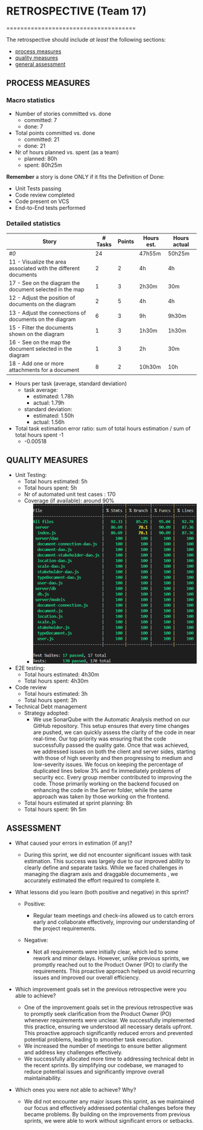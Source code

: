 # RETROSPECTIVE (Team 17)
=====================================

The retrospective should include _at least_ the following
sections:

- [process measures](#process-measures)
- [quality measures](#quality-measures)
- [general assessment](#assessment)

## PROCESS MEASURES 


### Macro statistics

- Number of stories committed vs. done
  - committed: 7
  - done: 7
- Total points committed vs. done
  - committed: 21
  - done: 21
- Nr of hours planned vs. spent (as a team)
  - planned: 80h 
  - spent: 80h25m

**Remember**  a story is done ONLY if it fits the Definition of Done:
 
- Unit Tests passing
- Code review completed
- Code present on VCS
- End-to-End tests performed

### Detailed statistics

| Story  | # Tasks | Points | Hours est. | Hours actual |
|--------|---------|--------|------------|--------------|
| _#0_                                            | 24      |        | 47h55m    | 50h25m      |
| 11 - Visualize the area associated with the different documents     | 2       | 2      | 4h        | 4h           |
| 17 - See on the diagram the document selected in the map                          |    1    | 3      | 2h30m         | 30m       |
| 12 -  Adjust the position of documents on the diagram                    | 2       | 5      | 4h        | 4h      |
| 13 -  Adjust the connections of documents on the diagram         | 6      | 3      | 9h        | 9h30m      |
| 15 -  Filter the documents shown on the diagram         | 1      | 3      | 1h30m        | 1h30m      |
| 16 -  See on the map the document selected in the diagram         | 1      | 3      | 2h        | 30m      |
| 18 -  Add one or more attachments for a document         | 8      | 2      | 10h30m        | 10h      |
- Hours per task (average, standard deviation)
  - task average:
    - estimated: 1.78h 
    - actual: 1.79h
  - standard deviation:
    - estimated: 1.50h
    - actual: 1.56h
- Total task estimation error ratio: sum of total hours estimation / sum of total hours spent -1
  - -0.00518

  
## QUALITY MEASURES 

- Unit Testing:
  - Total hours estimated: 5h
  - Total hours spent: 5h
  - Nr of automated unit test cases : 170 
  - Coverage (if available): around 90%
    - ![Coverage](../images/test_report/sprint4.png)
- E2E testing:
  - Total hours estimated: 4h30m
  - Total hours spent: 4h30m
- Code review 
  - Total hours estimated: 3h
  - Total hours spent: 3h
- Technical Debt management
  - Strategy adopted: 
    - We use SonarQube with the Automatic Analysis method on our GitHub repository. This setup ensures that every time changes are pushed, we can quickly assess the clarity of the code in near real-time.
        Our top priority was ensuring that the code successfully passed the quality gate.
        Once that was achieved, we addressed issues on both the client and server sides, starting with those of high severity and then progressing to medium and low-severity issues.
        We focus  on keeping the percentage of duplicated lines below 3% and fix immediately problems of security ecc.
        Every group member contributed to improving the code. Those primarily working on the backend focused on enhancing the code in the Server folder, while the same approach was taken by those working on the frontend. 
  - Total hours estimated at sprint planning: 8h
  - Total hours spent: 9h 5m
  
## ASSESSMENT

- What caused your errors in estimation (if any)?

  - During this sprint, we did not encounter significant issues with task estimation. This success was largely due to our improved ability to clearly define and separate tasks. While we faced challenges in managing the diagram axis and draggable documements , we accurately estimated the effort required to complete it.

- What lessons did you learn (both positive and negative) in this sprint?

  - Positive:

    - Regular team meetings and check-ins allowed us to catch errors early and collaborate effectively, improving our understanding of the project requirements.

  - Negative:

    - Not all requirements were initially clear, which led to some rework and minor delays. However, unlike previous sprints, we promptly reached out to the Product Owner (PO) to clarify the requirements. This proactive approach helped us avoid recurring issues and improved our overall efficiency.

- Which improvement goals set in the previous retrospective were you able to achieve?

  - One of the improvement goals set in the previous retrospective was to promptly seek clarification from the Product Owner (PO) whenever requirements were unclear. We successfully implemented this practice, ensuring we understood all necessary details upfront. This proactive approach significantly reduced errors and prevented potential problems, leading to smoother task execution.
  - We increased the number of meetings to ensure better alignment and address key challenges effectively.
  - We successfully allocated more time to addressing technical debt in the recent sprints. By simplifying our codebase, we managed to reduce potential issues and significantly improve overall maintainability. 

- Which ones you were not able to achieve? Why?
  - We did not encounter any major issues this sprint, as we maintained our focus and effectively addressed potential challenges before they became problems. By building on the improvements from previous sprints, we were able to work without significant errors or setbacks.
